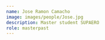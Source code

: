 ```yaml
---
name: Jose Ramon Camacho
image: images/people/Jose.jpg
description: Master student SUPAERO
role: masterpast
---
```



